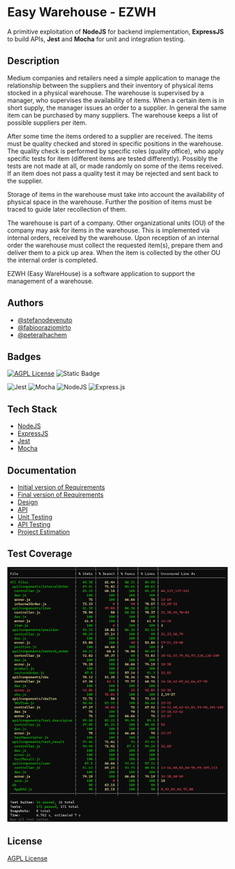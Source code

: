 
# Easy Warehouse - EZWH

A primitive exploitation of **NodeJS** for backend implementation, **ExpressJS** to build APIs, **Jest** and **Mocha** for unit and integration testing.



## Description 

Medium companies and retailers need a simple application to manage the relationship between the suppliers and their inventory of physical items stocked in a physical warehouse. The warehouse is supervised by a manager, who supervises the availability of items. When a certain item is in short supply, the manager issues an order to a supplier. In general the same item can be purchased by many suppliers. The warehouse keeps a list of possible suppliers per item.

After some time the items ordered to a supplier are received. The items must be quality checked and stored in specific positions in the warehouse. The quality check is performed by specific roles (quality office), who apply specific tests for item (different items are tested differently). Possibly the tests are not made at all, or made randomly on some of the items received. If an item does not pass a quality test it may be rejected and sent back to the supplier.

Storage of items in the warehouse must take into account the availability of physical space in the warehouse. Further the position of items must be traced to guide later recollection of them.

The warehouse is part of a company. Other organizational units (OU) of the company may ask for items in the warehouse. This is implemented via internal orders, received by the warehouse. Upon reception of an internal order the warehouse must collect the requested item(s), prepare them and deliver them to a pick up area. When the item is collected by the other OU the internal order is completed.

EZWH (Easy WareHouse) is a software application to support the management of a warehouse.
## Authors

- [@stefanodevenuto](https://github.com/stefanodevenuto)
- [@fabiooraziomirto](https://github.com/fabiooraziomirto)
- [@peteralhachem](https://github.com/peteralhachem)


## Badges


[![AGPL License](https://img.shields.io/badge/license-AGPL-blue.svg)](http://www.gnu.org/licenses/agpl-3.0)
![Static Badge](https://img.shields.io/badge/university-poliTO-green)

![Jest](https://img.shields.io/badge/-jest-%23C21325?style=for-the-badge&logo=jest&logoColor=white)
![Mocha](https://img.shields.io/badge/-mocha-%238D6748?style=for-the-badge&logo=mocha&logoColor=white)
![NodeJS](https://img.shields.io/badge/node.js-6DA55F?style=for-the-badge&logo=node.js&logoColor=white)
![Express.js](https://img.shields.io/badge/express.js-%23404d59.svg?style=for-the-badge&logo=express&logoColor=%2361DAFB)





## Tech Stack

- [NodeJS](https://nodejs.org/en)
- [ExpressJS](https://expressjs.com/)
- [Jest](https://jestjs.io/)
- [Mocha](https://mochajs.org/)


## Documentation

- [Initial version of Requirements](docs\RequirementsDocument.md)
- [Final version of Requirements](docs\OfficialRequirements.md)
- [Design](docs\DesignDocument.md)
- [API](docs\API.md)
- [Unit Testing](docs\UnitTestReport.md)
- [API Testing](docs\ApiTestReport.md)
- [Project Estimation](docs\Estimation.md)


## Test Coverage

![Test Coverage](images\coverage.png)

## License

[AGPL License](https://www.gnu.org/licenses/agpl-3.0)

